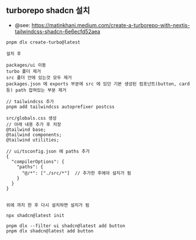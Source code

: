 ## turborepo shadcn 설치

- @see: https://matinkhani.medium.com/create-a-turborepo-with-nextjs-tailwindcss-shadcn-6e6ecfd52aea

```
pnpm dlx create-turbo@latest

설치 후

packages/ui 이동
turbo 폴더 제거
src 폴더 안에 있는것 모두 제거
packages.json 에 exports 부분에 src 에 있던 기본 생성된 컴포넌트(button, card 등) path 잡혀있는 부분 제거

// tailwindcss 추가
pnpm add tailwindcss autoprefixer postcss

src/globals.css 생성
// 아래 내용 추가 후 저장
@tailwind base;
@tailwind components;
@tailwind utilities;

// ui/tsconfig.json 에 paths 추가
{
  "compilerOptions": {
    "paths": {
      "@/*": ["./src/*"]  // 추가한 후에야 설치가 됨
    }
  }
}


위에 까지 한 후 다시 설치하면 설치가 됨

npx shadcn@latest init
```

```
pnpm dlx --filter ui shadcn@latest add button
pnpm dlx shadcn@latest add button
```
